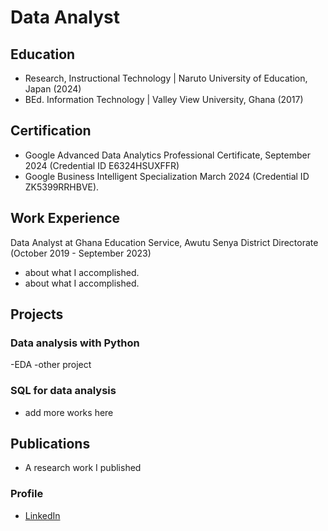 # Data Analyst

## Education
- Research, Instructional Technology | Naruto University of Education, Japan (2024)
- BEd. Information Technology | Valley View University, Ghana (2017)
## Certification
- Google Advanced Data Analytics Professional Certificate, September 2024 (Credential ID E6324HSUXFFR)
- Google Business Intelligent Specialization March 2024 (Credential ID ZK5399RRHBVE).

## Work Experience
Data Analyst  at Ghana Education Service, Awutu Senya District Directorate (October 2019 - September 2023)
- about what I accomplished.
- about what I accomplished.

## Projects
### Data analysis with Python
-EDA 
-other project

### SQL for data analysis
- add more works here

## Publications
- A research work I published

### Profile
- [LinkedIn ](https://www.linkedin.com/in/ebenezer-osuyah-30891a50)
